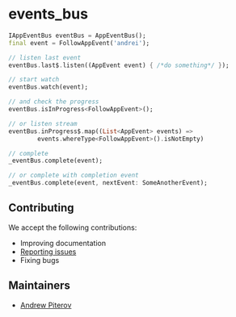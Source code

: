 # events_bus

```dart
IAppEventBus eventBus = AppEventBus();
final event = FollowAppEvent('andrei');

// listen last event
eventBus.last$.listen((AppEvent event) { /*do something*/ });

// start watch
eventBus.watch(event);

// and check the progress
eventBus.isInProgress<FollowAppEvent>();

// or listen stream
eventBus.inProgress$.map((List<AppEvent> events) =>
        events.whereType<FollowAppEvent>().isNotEmpty)

// complete
_eventBus.complete(event);

// or complete with completion event
_eventBus.complete(event, nextEvent: SomeAnotherEvent);

```

## Contributing

We accept the following contributions:

* Improving documentation
* [Reporting issues](https://github.com/AndrewPiterov/events_bus/issues/new)
* Fixing bugs

## Maintainers

* [Andrew Piterov](mailto:contact@andrewpiterov.com?subject=[GitHub]%20Source%20Dart%events_bus)
